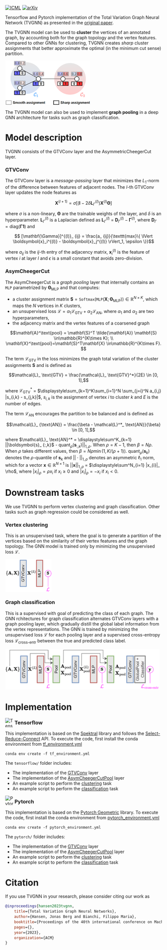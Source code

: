[![ICML](https://img.shields.io/badge/ICML-2023-blue)](#)
[![arXiv](https://img.shields.io/badge/arXiv-2211.06218-b31b1b.svg?style=flat-square)](https://arxiv.org/abs/2211.06218)

Tensorflow and Pytorch implementation of the Total Variation Graph Neural Network (TVGNN) as presented in the [original paper](https://arxiv.org/abs/2211.06218).

The TVGNN model can be used to **cluster** the vertices of an annotated graph, by accounting both for the graph topology and the vertex features. Compared to other GNNs for clustering, TVGNN creates *sharp* cluster assignments that better approximate the optimal (in the minimum cut sense) partition.

<img align="center" width="273" height="143" src="img/sharp.png" alt="smooth and sharp clustering assignments">

The TVGNN model can also be used to implement **graph pooling** in a deep GNN architecture for tasks such as graph classification.

# Model description 
TVGNN consists of the GTVConv layer and the AsymmetricCheegerCut layer.

### GTVConv
The GTVConv layer is a *message-passing* layer that minimizes the $L_1$-norm of the difference between features of adjacent nodes. The $l$-th GTVConv layer updates the node features as

$$\mathbf{X}^{(l+1)}  = \sigma\left[ \left( \mathbf{I} - 2\delta \mathbf{L}_\Gamma^{(l)}  \right) \mathbf{X}^{(l)}\mathbf{\Theta}  \right] $$ 

where $\sigma$ is a non-lineary, $\mathbf{\Theta}$ are the trainable weights of the layer, and $\delta$ is an hyperparameter. $\mathbf{L}^{(l)}_ \Gamma$ is a Laplacian defined as $\mathbf{L}^{(l)}_ \Gamma$ = $\mathbf{D}^{(l)}_ \Gamma - \mathbf{\Gamma}^{(l)}$, where $\mathbf{D}_\Gamma = \text{diag}(\mathbf{\Gamma} \boldsymbol{1})$ and 

$$ [\mathbf{\Gamma}]^{(l)}_ {ij} = \frac{a_ {ij}}{\texttt{max}\{ \lVert \boldsymbol{x}_i^{(l)} - \boldsymbol{x}_j^{(l)}  \rVert_1, \epsilon \}}$$

where $a_{ij}$ is the $ij$-th entry of the adjacency matrix, $\boldsymbol{x}_i^{(l)}$ is the feature of vertex $i$ at layer $l$ and $\epsilon$ is a small constant that avoids zero-division.

### AsymCheegerCut
The AsymCheegerCut is a *graph pooling* layer that internally contains an $\texttt{MLP}$ parametrized by $\mathbf{\Theta}_\text{MLP}$ and that computes:
- a cluster assignment matrix $\mathbf{S} = \texttt{Softmax}(\texttt{MLP}(\mathbf{X}; \mathbf{\Theta}_\text{MLP})) \in \mathbb{R}^{N\times K}$, which maps the $N$ vertices in $K$ clusters,
- an unsupervised loss $\mathcal{L} = \alpha_1 \mathcal{L}_ \text{GTV} + \alpha_2 \mathcal{L}_ \text{AN}$, where $\alpha_1$ and $\alpha_2$ are two hyperparameters,
- the adjacency matrix and the vertex features of a coarsened graph

$$\mathbf{A}^\text{pool} = \mathbf{S}^T \tilde{\mathbf{A}} \mathbf{S} \in\mathbb{R}^{K\times K}; \\ \mathbf{X}^\text{pool}=\mathbf{S}^T\mathbf{X} \in\mathbb{R}^{K\times F}.
$$

The term $\mathcal{L}_ \text{GTV}$ in the loss minimizes the graph total variation of the cluster assignments $\mathbf{S}$ and is defined as

$$\mathcal{L}_ \text{GTV} = \frac{\mathcal{L}_ \text{GTV}^*}{2E} \in [0, 1],$$

where $\mathcal{L}_ \text{GTV}^*$ = $\displaystyle\sum_{k=1}^K\sum_{i=1}^N \sum_{j=i}^N a_{i,j} |s_{i,k} - s_{j,k}|$, $s_{i,k}$ is the assignment of vertex $i$ to cluster $k$ and $E$ is the number of edges.

The term $\mathcal{L}_\text{AN}$ encourages the partition to be balanced and is defined as

$$\mathcal{L}_ {\text{AN}} = \frac{\beta - \mathcal{L}^*_ \text{AN}}{\beta} \in [0, 1],$$

where $\mathcal{L}_ \text{AN}^* = \displaystyle\sum^K_{k=1} ||\boldsymbol{s}_ {:,k}$ - $\text{quant}_ \rho (\boldsymbol{s}_ {:,k})||_ {1, \rho}$.
When $\rho = K-1$, then $\beta = N\rho$.
When $\rho$ takes different values, then $\beta = N\rho\min(1, K/(\rho+1))$. 
$\text{quant}_ \rho(\boldsymbol{s}_ k)$ denotes the $\rho$-quantile of $\boldsymbol{s}_ k$ and $||\cdot||_ {1,\rho}$ denotes an asymmetric $\ell_1$ norm, which for a vector $\boldsymbol{x} \in \mathbb{R}^{N\times 1}$ is $||\boldsymbol{x}||_ {1,\rho}$ = $\displaystyle\sum^N_{i=1} |x_{i}|_ \rho$, where $|x_i|_ \rho = \rho x_i$ if $x_i\geq 0$ and $|x_i|_ \rho = -x_i$ if  $x_i < 0$. 

# Downstream tasks
We use TVGNN to perform vertex clustering and graph classification. Other tasks such as graph regression could be considered as well.

### Vertex clustering
This is an unsupervised task, where the goal is to generate a partition of the vertices based on the similarity of their vertex features and the graph topology. The GNN model is trained only by minimizing the unsupervised loss $\mathcal{L}$.

<img align="center" width="150" height="105" src="img/clustering.png" alt="clustering architecture">

### Graph classification
This is a supervised with goal of predicting the class of each graph. The GNN rchitectures for graph classification alternates GTVConv layers with a graph pooling layer, which gradually distill the global label information from the vertex representations. The GNN is trained by minimizing the unsupervised loss $\mathcal{L}$ for each pooling layer and a supervised cross-entropy loss $\mathcal{L}_\text{cross-entr}$ between the true and predicted class label.

<img align="center" width="497" height="130" src="img/classification.png" alt="classification architecture">

# Implementation

<img align="left" width="30" height="30" src="https://upload.wikimedia.org/wikipedia/commons/2/2d/Tensorflow_logo.svg" alt="Tensorflow icon">

### Tensorflow
This implementation is based on the [Spektral](https://graphneural.network/) library and follows the [Select-Reduce-Connect](https://graphneural.network/layers/pooling/#srcpool) API.
To execute the code, first install the conda environment from [tf_environment.yml](tensorflow/tf_environment.yml)

    conda env create -f tf_environment.yml

The ``tensorflow/`` folder includes:

- The implementation of the [GTVConv](/tensorflow/GTVConv.py) layer
- The implementation of the [AsymCheegerCutPool](/tensorflow/AsymCheegerCutPool.py) layer
- An example script to perform the [clustering](/tensorflow/clustering.py) task
- An example script to perform the  [classification](/tensorflow/classification.py) task

<img align="left" width="30" height="30" src="https://upload.wikimedia.org/wikipedia/commons/1/10/PyTorch_logo_icon.svg" alt="Pytorch icon">

### Pytorch
This implementation is based on the [Pytorch Geometric](https://pytorch-geometric.readthedocs.io/) library. To execute the code, first install the conda environment from [pytorch_environment.yml](pytorch/pytorch_environment.yml)

    conda env create -f pytorch_environment.yml

The ``pytorch/`` folder includes:

- The implementation of the [GTVConv](/pytorch/GTVConv.py) layer
- The implementation of the [AsymCheegerCutPool](/pytorch/AsymCheegerCutPool.py) layer
- An example script to perform the [clustering](/pytorch/clustering.py) task
- An example script to perform the  [classification](/pytorch/classification.py) task

# Citation
If you use TVGNN in your research, please consider citing our work as

````bibtex
@inproceedings{hansen2023tvgnn,
    title={Total Variation Graph Neural Networks},
    author={Hansen, Jonas Berg and Bianchi, Filippo Maria},
    booktitle={Proceedings of the 40th international conference on Machine learning},
    pages={},
    year={2023},
    organization={ACM}
}
````
